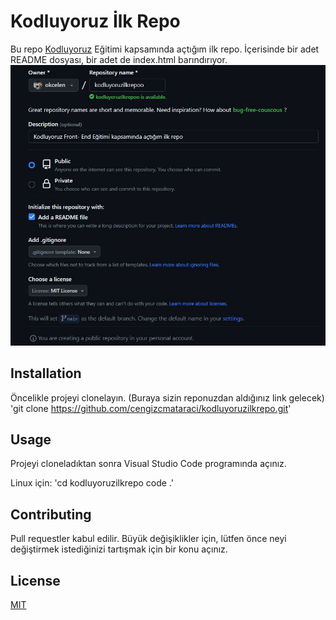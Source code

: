 # Kodluyoruz İlk Repo
Bu repo [Kodluyoruz](https://kodluyoruz.org/) Eğitimi kapsamında açtığım ilk repo. İçerisinde bir adet README dosyası, bir adet de index.html barındırıyor.
![projenin resmi](https://github.com/okcelen/Resimler/blob/main/Ekran%20Al%C4%B1nt%C4%B1s%C4%B1.JPG)
## Installation
Öncelikle projeyi clonelayın. (Buraya sizin reponuzdan aldığınız link gelecek)
'git clone https://github.com/cengizcmataraci/kodluyoruzilkrepo.git'
## Usage
Projeyi cloneladıktan sonra Visual Studio Code programında açınız.

Linux için:
'cd kodluyoruzilkrepo
code .'
## Contributing
Pull requestler kabul edilir. Büyük değişiklikler için, lütfen önce neyi değiştirmek istediğinizi tartışmak için bir konu açınız.
## License
[MIT](https://choosealicense.com/licenses/mit/)
